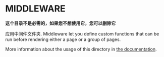 # MIDDLEWARE

**这个目录不是必需的，如果您不想使用它，您可以删除它**

应用中间件文件夹.
Middleware let you define custom functions that can be run before rendering either a page or a group of pages.

More information about the usage of this directory in [the documentation](https://nuxtjs.org/guide/routing#middleware).
